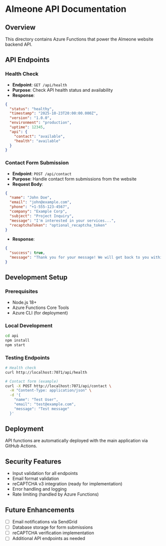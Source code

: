 # Almeone API Documentation

## Overview
This directory contains Azure Functions that power the Almeone website backend API.

## API Endpoints

### Health Check
- **Endpoint**: `GET /api/health`
- **Purpose**: Check API health status and availability
- **Response**:
```json
{
  "status": "healthy",
  "timestamp": "2025-10-23T20:00:00.000Z",
  "version": "1.0.0",
  "environment": "production",
  "uptime": 12345,
  "api": {
    "contact": "available",
    "health": "available"
  }
}
```

### Contact Form Submission
- **Endpoint**: `POST /api/contact`
- **Purpose**: Handle contact form submissions from the website
- **Request Body**:
```json
{
  "name": "John Doe",
  "email": "john@example.com",
  "phone": "+1-555-123-4567",
  "company": "Example Corp",
  "subject": "Project Inquiry", 
  "message": "I'm interested in your services...",
  "recaptchaToken": "optional_recaptcha_token"
}
```
- **Response**:
```json
{
  "success": true,
  "message": "Thank you for your message! We will get back to you within 24 hours."
}
```

## Development Setup

### Prerequisites
- Node.js 18+
- Azure Functions Core Tools
- Azure CLI (for deployment)

### Local Development
```bash
cd api
npm install
npm start
```

### Testing Endpoints
```bash
# Health check
curl http://localhost:7071/api/health

# Contact form (example)
curl -X POST http://localhost:7071/api/contact \
  -H "Content-Type: application/json" \
  -d '{
    "name": "Test User",
    "email": "test@example.com", 
    "message": "Test message"
  }'
```

## Deployment
API functions are automatically deployed with the main application via GitHub Actions.

## Security Features
- Input validation for all endpoints
- Email format validation
- reCAPTCHA v3 integration (ready for implementation)
- Error handling and logging
- Rate limiting (handled by Azure Functions)

## Future Enhancements
- [ ] Email notifications via SendGrid
- [ ] Database storage for form submissions
- [ ] reCAPTCHA verification implementation
- [ ] Additional API endpoints as needed